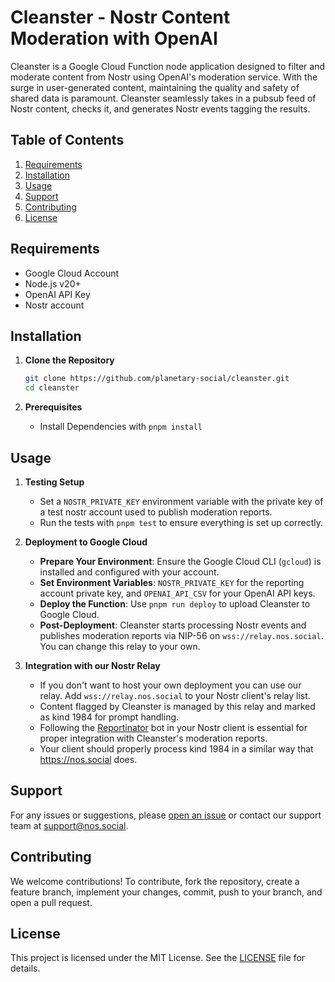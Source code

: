 # Cleanster - Nostr Content Moderation with OpenAI

Cleanster is a Google Cloud Function node application designed to filter and moderate content from Nostr using OpenAI's moderation service. With the surge in user-generated content, maintaining the quality and safety of shared data is paramount. Cleanster seamlessly takes in a pubsub feed of Nostr content, checks it, and generates Nostr events tagging the results.

## Table of Contents

1. [Requirements](#requirements)
2. [Installation](#installation)
3. [Usage](#usage)
4. [Support](#support)
5. [Contributing](#contributing)
6. [License](#license)

## Requirements

- Google Cloud Account
- Node.js v20+
- OpenAI API Key
- Nostr account

## Installation

1. **Clone the Repository**

   ```bash
   git clone https://github.com/planetary-social/cleanster.git
   cd cleanster
   ```

2. **Prerequisites**

   - Install Dependencies with `pnpm install`

## Usage

1. **Testing Setup**

   - Set a `NOSTR_PRIVATE_KEY` environment variable with the private key of a test nostr account used to publish moderation reports.
   - Run the tests with `pnpm test` to ensure everything is set up correctly.

2. **Deployment to Google Cloud**

    - **Prepare Your Environment**: Ensure the Google Cloud CLI (`gcloud`) is installed and configured with your account.
    - **Set Environment Variables**: `NOSTR_PRIVATE_KEY` for the reporting account private key, and `OPENAI_API_CSV` for your OpenAI API keys.
    - **Deploy the Function**: Use `pnpm run deploy` to upload Cleanster to Google Cloud.
    - **Post-Deployment**: Cleanster starts processing Nostr events and publishes moderation reports via NIP-56 on `wss://relay.nos.social`. You can change this relay to your own.

3. **Integration with our Nostr Relay**

   - If you don't want to host your own deployment you can use our relay. Add `wss://relay.nos.social` to your Nostr client's relay list.
   - Content flagged by Cleanster is managed by this relay and marked as kind 1984 for prompt handling.
   - Following the [Reportinator](https://njump.me/nprofile1qqs2m4gep0jxwdmg23kp3dt9mgaxnyjp7rsx5a0zm0qr7xrx85dhkfcpzemhxue69uhhyetvv9ujumn0wvh8xmmrd9skcl8vqu6) bot in your Nostr client is essential for proper integration with Cleanster's moderation reports.
   - Your client should properly process kind 1984 in a similar way that https://nos.social does. 

## Support

For any issues or suggestions, please [open an issue](https://github.com/your-repo/cleanster/issues) or contact our support team at support@nos.social.

## Contributing

We welcome contributions! To contribute, fork the repository, create a feature branch, implement your changes, commit, push to your branch, and open a pull request.

## License

This project is licensed under the MIT License. See the [LICENSE](LICENSE) file for details.
